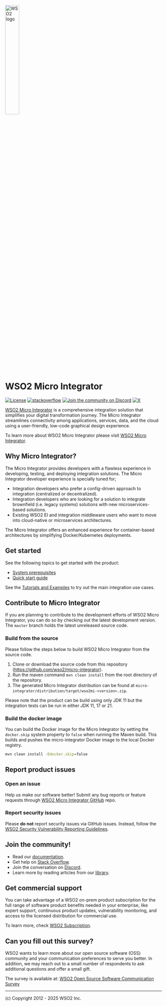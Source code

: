 <img src="https://wso2.cachefly.net/wso2/sites/all/image_resources/wso2-branding-logos/wso2-logo-orange.png" alt="WSO2 logo" width=30% height=30% />

# WSO2 Micro Integrator

[![License](https://img.shields.io/badge/License-Apache%202.0-blue.svg)](https://opensource.org/licenses/Apache-2.0)
[![stackoverflow](https://img.shields.io/badge/Get%20Support%20on%20Stack%20Overflow-Micro%20Integrator-orange)](https://stackoverflow.com/questions/tagged/wso2-micro-integrator)
[![Join the community on Discord](https://img.shields.io/badge/Join%20us%20on%20Discord-wso2-orange)](https://discord.com/invite/wso2)
[![X](https://img.shields.io/twitter/follow/wso2.svg?style=social&label=Follow%20Us)](https://twitter.com/intent/follow?screen_name=wso2)

[WSO2 Micro Integrator](https://wso2.com/micro-integrator/) is a comprehensive integration solution that simplifies your digital transformation journey. The Micro Integrator streamlines connectivity among applications, services, data, and the cloud using a user-friendly, low-code graphical design experience.

To learn more about WSO2 Micro Integrator please visit [WSO2 Micro Integrator](https://wso2.com/integrator/micro-integrator/).

## Why Micro Integrator?

The Micro Integrator provides developers with a flawless experience in developing, testing, and deploying integration solutions. The Micro Integrator developer experience is specially tuned for;
-   Integration developers who prefer a config-driven approach to integration (centralized or decentralized).
-   Integration developers who are looking for a solution to integrate brownfield (i.e. legacy systems) solutions with new microservices-based solutions.
-   Existing WSO2 EI and integration middleware users who want to move into cloud-native or microservices architectures.

The Micro Integrator offers an enhanced experience for container-based architectures by simplifying Docker/Kubernetes deployments. 

## Get started

See the following topics to get started with the product:
- [System prerequisites](https://mi.docs.wso2.com/en/latest/install-and-setup/install/installation-prerequisites/)
- [Quick start guide](https://mi.docs.wso2.com/en/latest/get-started/quick-start-guide/)

See the [Tutorials and Examples](https://mi.docs.wso2.com/en/latest/learn/learn-overview/) to try out the main integration use cases.

## Contribute to Micro Integrator

If you are planning to contribute to the development efforts of WSO2 Micro Integrator, you can do so by checking out
the latest development version. The `master` branch holds the latest unreleased source code.

### Build from the source

Please follow the steps below to build WSO2 Micro Integrator from the source code.

1. Clone or download the source code from this repository (https://github.com/wso2/micro-integrator).
2. Run the maven command `mvn clean install` from the root directory of the repository.
3. The generated Micro Integrator distribution can be found at `micro-integrator/distribution/target/wso2mi-<version>.zip`.

Please note that the product can be build using only JDK 11 but the integration tests can be run in either JDK 11, 17 or 21.

### Build the docker image

You can build the Docker image for the Micro Integrator by setting the `docker.skip` system property to `false` when running the
Maven build. This builds and pushes the micro-integrator Docker image to the local Docker registry.

```bash
mvn clean install -Ddocker.skip=false
```

## Report product issues

### Open an issue

Help us make our software better! Submit any bug reports or feature requests through [WSO2 Micro Integrator GitHub](https://github.com/wso2/product-micro-integrator) repo.

### Report security issues

Please **do not** report security issues via GitHub issues. Instead, follow the [WSO2 Security Vulnerability Reporting Guidelines](https://security.docs.wso2.com/en/latest/security-reporting/vulnerability-reporting-guidelines/).

## Join the community!

- Read our [documentation](https://mi.docs.wso2.com/en/latest/).
- Get help on [Stack Overflow](https://stackoverflow.com/questions/tagged/wso2-micro-integrator).
- Join the conversation on [Discord](https://discord.gg/wso2).
- Learn more by reading articles from our [library](https://wso2.com/library/?area=integration).

## Get commercial support

You can take advantage of a WSO2 on-prem product subscription for the full range of software product benefits needed in your enterprise, like expert support, continuous product updates, vulnerability monitoring, and access to the licensed distribution for commercial use.

To learn more, check [WSO2 Subscription](https://wso2.com/subscription/).

## Can you fill out this survey?

WSO2 wants to learn more about our open source software (OSS) community and your communication preferences to serve you better.
In addition, we may reach out to a small number of respondents to ask additional questions and offer a small gift.

The survey is available at: [WSO2 Open Source Software Communication Survey
](https://forms.gle/h5q4M3K7vyXba3bK6)

--------------------------------------------------------------------------------
(c) Copyright 2012 - 2025 WSO2 Inc.
